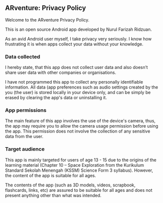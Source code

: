 ## ARventure: Privacy Policy
Welcome to the ARventure Privacy Policy.

This is an open source Android app developed by Nurul Farizah Ridzuan.

As an avid Android user myself, I take privacy very seriously.
I know how frustrating it is when apps collect your data without your knowledge.

### Data collected
I hereby state, that this app does not collect user data and also doesn’t share user data with other companies or organisations.

I have not programmed this app to collect any personally identifiable information. All data (app preferences such as audio settings created by the you (the user) is stored locally in your device only, and can be simply be erased by clearing the app's data or uninstalling it.

### App permissions
The main feature of this app involves the use of the device's camera, thus, the app may require you to allow the camera usage permission before using the app. This permission does not involve the collection of any sensitive data from the user.

### Target audience
This app is mainly targeted for users of age 13 - 15 due to the origins of the learning material (Chapter 10 – Space Exploration from the Kurikulum Standard Sekolah Menengah (KSSM) Science Form 3 syllabus). However, the content of the app is suitable for all ages.

The contents of the app (such as 3D models, videos, scrapbook, flashcards, links, etc) are assured to be suitable for all ages and does not present anything other than what was intended.
